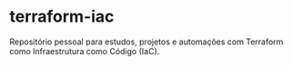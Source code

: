 # terraform-iac
Repositório pessoal para estudos, projetos e automações com Terraform como Infraestrutura como Código (IaC).
